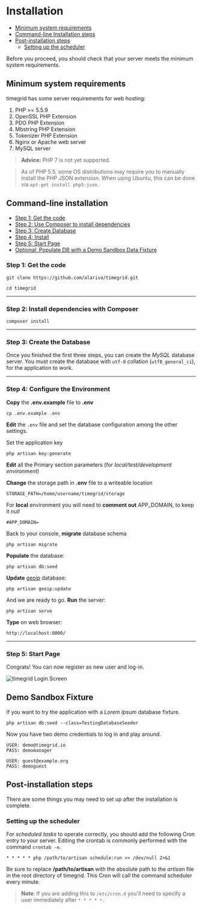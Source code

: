 # Installation

- [Minimum system requirements](#system-requirements)
- [Command-line Installation steps](#command-line-installation)
- [Post-installation steps](#post-install-steps)
    - [Setting up the scheduler](#crontab-setup)

Before you proceed, you should check that your server meets the minimum system requirements.

<a name="system-requirements"></a>
## Minimum system requirements

timegrid has some server requirements for web hosting:

1. PHP >= 5.5.9
1. OpenSSL PHP Extension
1. PDO PHP Extension
1. Mbstring PHP Extension
1. Tokenizer PHP Extension
1. Nginx or Apache web server
1. MySQL server

> **Advice:** PHP 7 is not yet supported.

> As of PHP 5.5, some OS distributions may require you to manually install the PHP JSON extension.
When using Ubuntu, this can be done via ``apt-get install php5-json``.

<a name="command-line-installation"></a>
## Command-line installation

* [Step 1: Get the code](#step1)
* [Step 2: Use Composer to install dependencies](#step2)
* [Step 3: Create Database](#step3)
* [Step 4: Install](#step4)
* [Step 5: Start Page](#step5)
* [Optional: Populate DB with a Demo Sandbox Data Fixture](#demo-sandbox)

<a name="step1"></a>
### Step 1: Get the code

    git clone https://github.com/alariva/timegrid.git

    cd timegrid

-----
<a name="step2"></a>
### Step 2: Install dependencies with Composer

    composer install

-----
<a name="step3"></a>
### Step 3: Create the Database

Once you finished the first three steps, you can create the *MySQL* database server. You must create the database with `utf-8` collation (`utf8_general_ci`), for the application to work.

-----
<a name="step4"></a>
### Step 4: Configure the Environment

**Copy** the **.env.example** file to **.env**

    cp .env.example .env

**Edit** the `.env` file and set the database configuration among the other settings.

Set the application key

    php artisan key:generate

**Edit** all the Primary section parameters (for *local/test/development environment*)

**Change** the storage path in **.env** file to a writeable location

    STORAGE_PATH=/home/username/timegrid/storage

For **local** environment you will need to **comment out** APP_DOMAIN, to keep it *null*

    #APP_DOMAIN=

Back to your console, **migrate** database schema

    php artisan migrate

**Populate** the database:

    php artisan db:seed
    
**Update** [geoip](https://github.com/Torann/laravel-geoip) database:

    php artisan geoip:update

And we are ready to go. **Run** the server:

    php artisan serve

**Type** on web browser:

    http://localhost:8000/

-----
<a name="step5"></a>
### Step 5: Start Page

Congrats! You can now register as new user and log-in.

![timegrid Login Screen](http://i.imgur.com/jM8pbGq.png)

<a name="demo-sandbox"></a>
## Demo Sandbox Fixture

If you want to try the application with a *Lorem Ipsum* database fixture.

    php artisan db:seed --class=TestingDatabaseSeeder

Now you have two demo credentials to log in and play around.

    USER: demo@timegrid.io
    PASS: demomanager

    USER: guest@example.org
    PASS: demoguest

<a name="post-install-steps"></a>
## Post-installation steps

There are some things you may need to set up after the installation is complete.

<a name="crontab-setup"></a>
### Setting up the scheduler

For *scheduled tasks* to operate correctly, you should add the following Cron entry to your server. Editing the crontab is commonly performed with the command `crontab -e`.

    * * * * * php /path/to/artisan schedule:run >> /dev/null 2>&1

Be sure to replace **/path/to/artisan** with the absolute path to the *artisan* file in the root directory of timegrid. This Cron will call the command scheduler every minute.

> **Note**: If you are adding this to `/etc/cron.d` you'll need to specify a user immediately after `* * * * *`.
